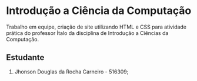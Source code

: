 # Introdução a Ciência da Computação

Trabalho em equipe, criação de site utilizando HTML e CSS para atividade prática do professor Ítalo da disciplina de Introdução a Ciências da Computação.

## Estudante

1. Jhonson Douglas da Rocha Carneiro - 516309;
